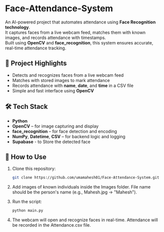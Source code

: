 # Face-Attendance-System

An AI-powered project that automates attendance using **Face Recognition technology**.  
It captures faces from a live webcam feed, matches them with known images, and records attendance with timestamps.  
Built using **OpenCV** and **face_recognition**, this system ensures accurate, real-time attendance tracking.


## 🚀 Project Highlights

- Detects and recognizes faces from a live webcam feed
- Matches with stored images to mark attendance
- Records attendance with **name**, **date**, and **time** in a CSV file
- Simple and fast interface using **OpenCV**


## 🛠️ Tech Stack

- **Python**
- **OpenCV** – for image capturing and display
- **face_recognition** – for face detection and encoding
- **NumPy**, **Datetime**, **CSV** – for backend logic and logging
- **Supabase** - to Store the detected face

## 📂 How to Use

1. Clone this repository:
   ```bash
   git clone https://github.com/umamahesh01/Face-Attendance-System.git

2. Add images of known individuals inside the Images folder.
File name should be the person's name (e.g., Mahesh.jpg → "Mahesh").

3. Run the script:
   ```bash
   python main.py
   
4. The webcam will open and recognize faces in real-time.
Attendance will be recorded in the Attendance.csv file.

